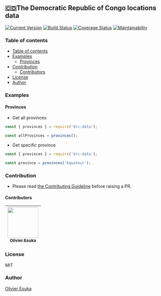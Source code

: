 ## 🇨🇩The Democratic Republic of Congo locations data

[![Current Version](https://flat.badgen.net/npm/v/drc-data-js?icon=npm)](https://www.npmjs.org/package/drc-data-js)
[![Build Status](https://travis-ci.org/oesukam/drc-data-js.svg?branch=master)](https://travis-ci.org/oesukam/drc-data-js)
[![Coverage Status](https://coveralls.io/repos/github/oesukam/drc-data-js/badge.svg?branch=master)](https://coveralls.io/github/oesukam/drc-data-js?branch=master)
[![Maintainability](https://api.codeclimate.com/v1/badges/da305cacd8dbfb410e93/maintainability)](https://codeclimate.com/github/oesukam/drc-data-js/maintainability)

### Table of contents
<!-- toc -->
  - [Table of contents](#table-of-contents)
  - [Examples](#examples)
    - [Provinces](#provinces)
  - [Contribution](#contribution)
    - [Contributors](#contributors)
  - [License](#license)
  - [Author](#author)
<!-- tocstop -->

### Examples

#### Provinces
- Get all provinces
```js
const { provinces } = require('drc-data');

const allProvinces = provinces();
``` 

- Get specific province
```js
const { provinces } = require('drc-data');

const province = provinces('Equateur');
``` 

### Contribution

- Please read [the Contributing Guideline](./CONTRIBUTING.md) before raising a PR. 
  
#### Contributors

| [<img src="https://github.com/oesukam.png" width="100px;"><br><sub><b>Olivier Esuka</b></sub>](https://github.com/oesukam) |
| :------------------------------------------------------------------------------------------------------------------------: |


### License

MIT

### Author
[Olivier Esuka](https://github.com/oesukam)
